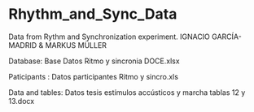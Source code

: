 # Rhythm_and_Sync_Data
Data from Rythm and Synchronization experiment.
IGNACIO GARCÍA-MADRID & MARKUS MÜLLER

Database: Base Datos Ritmo y sincronia DOCE.xlsx

Paticipants : Datos participantes Ritmo y sincro.xls

Data and tables: Datos tesis estímulos accústicos y marcha tablas 12 y 13.docx


